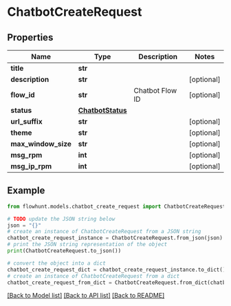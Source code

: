 # ChatbotCreateRequest


## Properties

Name | Type | Description | Notes
------------ | ------------- | ------------- | -------------
**title** | **str** |  | 
**description** | **str** |  | [optional] 
**flow_id** | **str** | Chatbot Flow ID | [optional] 
**status** | [**ChatbotStatus**](ChatbotStatus.md) |  | 
**url_suffix** | **str** |  | [optional] 
**theme** | **str** |  | [optional] 
**max_window_size** | **str** |  | [optional] 
**msg_rpm** | **int** |  | [optional] 
**msg_ip_rpm** | **int** |  | [optional] 

## Example

```python
from flowhunt.models.chatbot_create_request import ChatbotCreateRequest

# TODO update the JSON string below
json = "{}"
# create an instance of ChatbotCreateRequest from a JSON string
chatbot_create_request_instance = ChatbotCreateRequest.from_json(json)
# print the JSON string representation of the object
print(ChatbotCreateRequest.to_json())

# convert the object into a dict
chatbot_create_request_dict = chatbot_create_request_instance.to_dict()
# create an instance of ChatbotCreateRequest from a dict
chatbot_create_request_from_dict = ChatbotCreateRequest.from_dict(chatbot_create_request_dict)
```
[[Back to Model list]](../README.md#documentation-for-models) [[Back to API list]](../README.md#documentation-for-api-endpoints) [[Back to README]](../README.md)


